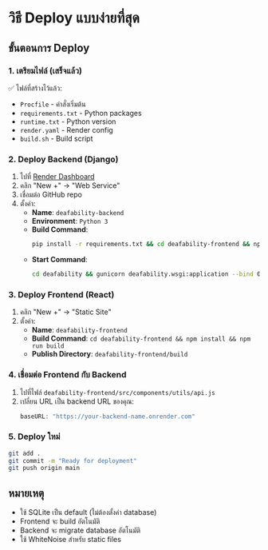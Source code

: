 # วิธี Deploy แบบง่ายที่สุด

## ขั้นตอนการ Deploy

### 1. เตรียมไฟล์ (เสร็จแล้ว)
✅ ไฟล์ที่สร้างไว้แล้ว:
- `Procfile` - คำสั่งเริ่มต้น
- `requirements.txt` - Python packages
- `runtime.txt` - Python version
- `render.yaml` - Render config
- `build.sh` - Build script

### 2. Deploy Backend (Django)

1. ไปที่ [Render Dashboard](https://dashboard.render.com)
2. คลิก "New +" → "Web Service"
3. เชื่อมต่อ GitHub repo
4. ตั้งค่า:
   - **Name**: `deafability-backend`
   - **Environment**: `Python 3`
   - **Build Command**: 
     ```bash
     pip install -r requirements.txt && cd deafability-frontend && npm install && CI=false npm run build && cd .. && cp deafability-frontend/build/index.html deafability/templates/ && cp -r deafability-frontend/build/static deafability/staticfiles/ && python deafability/manage.py collectstatic --noinput && cd deafability && python manage.py migrate && python create_production_data.py
     ```
   - **Start Command**: 
     ```bash
     cd deafability && gunicorn deafability.wsgi:application --bind 0.0.0.0:$PORT
     ```

### 3. Deploy Frontend (React)

1. คลิก "New +" → "Static Site"
2. ตั้งค่า:
   - **Name**: `deafability-frontend`
   - **Build Command**: `cd deafability-frontend && npm install && npm run build`
   - **Publish Directory**: `deafability-frontend/build`

### 4. เชื่อมต่อ Frontend กับ Backend

1. ไปที่ไฟล์ `deafability-frontend/src/components/utils/api.js`
2. เปลี่ยน URL เป็น backend URL ของคุณ:
   ```javascript
   baseURL: "https://your-backend-name.onrender.com"
   ```

### 5. Deploy ใหม่

```bash
git add .
git commit -m "Ready for deployment"
git push origin main
```

## หมายเหตุ
- ใช้ SQLite เป็น default (ไม่ต้องตั้งค่า database)
- Frontend จะ build อัตโนมัติ
- Backend จะ migrate database อัตโนมัติ
- ใช้ WhiteNoise สำหรับ static files
